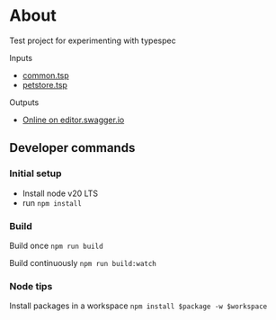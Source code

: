 # About

Test project for experimenting with typespec

Inputs

- [common.tsp](common/common.tsp)
- [petstore.tsp](petstore/petstore.tsp)

Outputs

- [Online on editor.swagger.io](https://editor.swagger.io/?url=https://raw.githubusercontent.com/rrevo/my-typespec-monorepo/main/petstore/tsp-output/%40typespec/openapi3/openapi.yaml)

## Developer commands

### Initial setup

- Install node v20 LTS
- run `npm install`

### Build

Build once
`npm run build`

Build continuously
`npm run build:watch`

### Node tips

Install packages in a workspace
`npm install $package -w $workspace`
